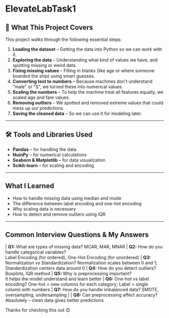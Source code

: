 # ElevateLabTask1

## 📌 What This Project Covers

This project walks through the following essential steps:

1. **Loading the dataset** – Getting the data into Python so we can work with it.
2. **Exploring the data** – Understanding what kind of values we have, and spotting missing or weird data.
3. **Fixing missing values** – Filling in blanks (like age or where someone boarded the ship) using smart guesses.
4. **Converting text to numbers** – Because machines don't understand "male" or "S", we turned these into numerical values.
5. **Scaling the numbers** – To help the machine treat all features equally, we scaled age and fare values.
6. **Removing outliers** – We spotted and removed extreme values that could mess up our predictions.
7. **Saving the cleaned data** – So we can use it for modeling later.

---

## 🛠️ Tools and Libraries Used

- **Pandas** – for handling the data
- **NumPy** – for numerical calculations
- **Seaborn & Matplotlib** – for data visualization
- **Scikit-learn** – for scaling and encoding


---

## What I Learned

- How to handle missing data using median and mode
- The difference between label encoding and one-hot encoding
- Why scaling data is necessary
- How to detect and remove outliers using IQR

---

## Common Interview Questions & My Answers

| **Q1:** What are types of missing data? 
        MCAR, MAR, MNAR 
| **Q2:** How do you handle categorical variables?  
        Label Encoding (for ordered), One-Hot Encoding (for unordered) 
| **Q3:** Normalization vs Standardization? 
        Normalization scales between 0 and 1; Standardization centers data around 0 
| **Q4:** How do you detect outliers? 
        Boxplots, IQR method 
| **Q5:** Why is preprocessing important?   
        It helps the model understand and learn better 
| **Q6:** One-hot vs label encoding? 
        One-hot = new columns for each category; Label = single column with numbers 
| **Q7:** How do you handle imbalanced data? 
      SMOTE, oversampling, undersampling |
| **Q8:** Can preprocessing affect accuracy? 
      Absolutely – clean data gives better predictions 


Thanks for checking this out 😊
